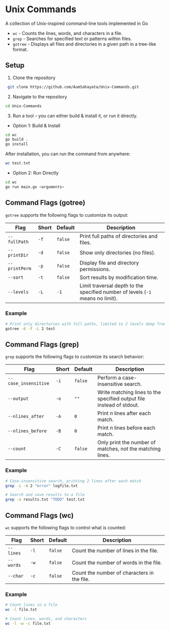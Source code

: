 # Unix Commands
A collection of Unix-inspired command-line tools implemented in Go

- `wc` - Counts the lines, words, and characters in a file.
- `grep` - Searches for specified text or patterns within files.
- `gotree` - Displays all files and directories in a given path in a tree-like format.
  
## Setup
1. Clone the repository
```bash
 git clone https://github.com/AumSahayata/Unix-Commands.git
```
2. Navigate to the repository
```bash
cd Unix-Commands
```
3. Run a tool – you can either build & install it, or run it directly.

- Option 1: Build & Install
```bash
cd wc
go build .
go install
```
After installation, you can run the command from anywhere:
```bash
wc test.txt
```
- Option 2: Run Directly
``` bash
cd wc
go run main.go <arguments>
```

## Command Flags (gotree)

`gotree` supports the following flags to customize its output:

| Flag | Short | Default | Description |
|------|-------|---------|-------------|
| `--fullPath` | `-f` | `false` | Print full paths of directories and files. |
| `--printDir` | `-d` | `false` | Show only directories (no files). |
| `--printPerm` | `-p` | `false` | Display file and directory permissions. |
| `--sort` | `-t` | `false` | Sort results by modification time. |
| `--levels` | `-L` | `-1` | Limit traversal depth to the specified number of levels (`-1` means no limit). |

### Example
```bash
# Print only directories with full paths, limited to 2 levels deep from test directory
gotree -d -f -L 2 test
```
## Command Flags (grep)
`grep` supports the following flags to customize its search behavior:

| Flag | Short | Default | Description |
|------|-------|---------|-------------|
| `--case_insensitive` | `-i` | `false` | Perform a case-insensitive search. |
| `--output` | `-o` | `""` | Write matching lines to the specified output file instead of stdout. |
| `--nlines_after` | `-A` | `0` | Print *n* lines after each match. |
| `--nlines_before` | `-B` | `0` | Print *n* lines before each match. |
| `--count` | `-C` | `false` | Only print the number of matches, not the matching lines. |

### Example
```bash
# Case-insensitive search, printing 2 lines after each match
grep -i -A 2 "error" logfile.txt

# Search and save results to a file
grep -o results.txt "TODO" test.txt
```
## Command Flags (wc)

`wc` supports the following flags to control what is counted:

| Flag | Short | Default | Description |
|------|-------|---------|-------------|
| `--lines` | `-l` | `false` | Count the number of lines in the file. |
| `--words` | `-w` | `false` | Count the number of words in the file. |
| `--char` | `-c` | `false` | Count the number of characters in the file. |

### Example
```bash
# Count lines in a file
wc -l file.txt

# Count lines, words, and characters
wc -l -w -c file.txt
